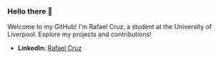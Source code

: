 ### Hello there 👋

Welcome to my GitHub! I'm Rafael Cruz, a student at the University of Liverpool. Explore my projects and contributions!
  - **LinkedIn:** [Rafael Cruz]((https://www.linkedin.com/in/rafael-cruz-9b31ab255/))
